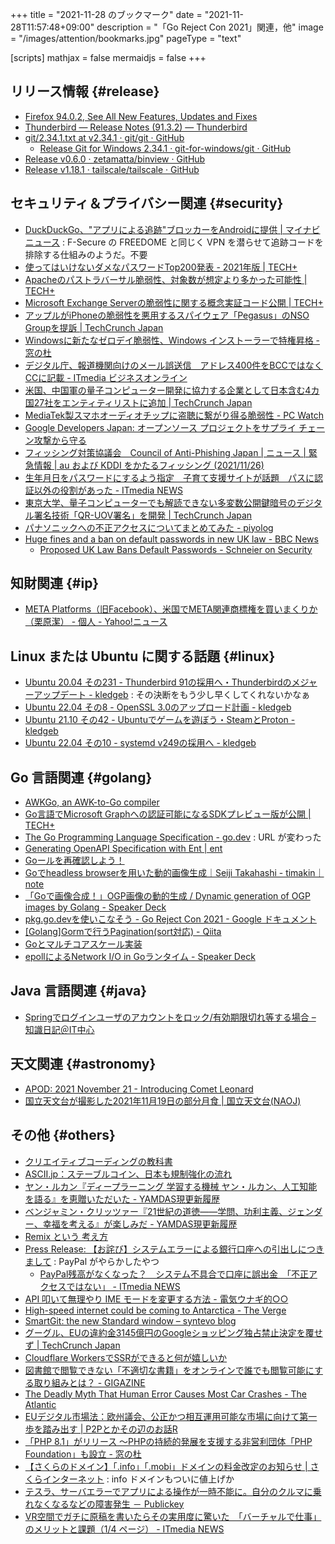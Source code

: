 +++
title = "2021-11-28 のブックマーク"
date =  "2021-11-28T11:57:48+09:00"
description = "「Go Reject Con 2021」関連，他"
image = "/images/attention/bookmarks.jpg"
pageType = "text"

[scripts]
  mathjax = false
  mermaidjs = false
+++

## リリース情報 {#release}

- [Firefox  94.0.2, See All New Features, Updates and Fixes](https://www.mozilla.org/en-US/firefox/94.0.2/releasenotes/)
- [Thunderbird — Release Notes (91.3.2) — Thunderbird](https://www.thunderbird.net/en-US/thunderbird/91.3.2/releasenotes/)
- [git/2.34.1.txt at v2.34.1 · git/git · GitHub](https://github.com/git/git/blob/v2.34.1/Documentation/RelNotes/2.34.1.txt)
  - [Release Git for Windows 2.34.1 · git-for-windows/git · GitHub](https://github.com/git-for-windows/git/releases/tag/v2.34.1.windows.1)
- [Release v0.6.0 · zetamatta/binview · GitHub](https://github.com/zetamatta/binview/releases/tag/v0.6.0)
- [Release v1.18.1 · tailscale/tailscale · GitHub](https://github.com/tailscale/tailscale/releases/tag/v1.18.1)

## セキュリティ＆プライバシー関連 {#security}

- [DuckDuckGo、"アプリによる追跡"ブロッカーをAndroidに提供 | マイナビニュース](https://news.mynavi.jp/article/20211122-2195640/) : F-Secure の FREEDOME と同じく VPN を潜らせて追跡コードを排除する仕組みのようだ。不要
- [使ってはいけないダメなパスワードTop200発表 - 2021年版  | TECH+](https://news.mynavi.jp/article/20211123-2196116/)
- [Apacheのパストラバーサル脆弱性、対象数が想定より多かった可能性 | TECH+](https://news.mynavi.jp/article/20211124-2197570/)
- [Microsoft Exchange Serverの脆弱性に関する概念実証コード公開 | TECH+](https://news.mynavi.jp/article/20211124-2197829/)
- [アップルがiPhoneの脆弱性を悪用するスパイウェア「Pegasus」のNSO Groupを提訴  |  TechCrunch Japan](https://jp.techcrunch.com/2021/11/24/2021-11-23-apple-nso-group-lawsuit/)
- [Windowsに新たなゼロデイ脆弱性、Windows インストーラーで特権昇格 - 窓の杜](https://forest.watch.impress.co.jp/docs/news/1368676.html)
- [デジタル庁、報道機関向けのメール誤送信　アドレス400件をBCCではなくCCに記載 - ITmedia ビジネスオンライン](https://www.itmedia.co.jp/business/articles/2111/24/news180.html)
- [米国、中国軍の量子コンピューター開発に協力する企業として日本含む4カ国27社をエンティティリストに追加  |  TechCrunch Japan](https://jp.techcrunch.com/2021/11/25/us-blacklists-chinese-firms-aiding-militarys-quantum-computing/)
- [MediaTek製スマホオーディオチップに盗聴に繋がり得る脆弱性  - PC Watch](https://pc.watch.impress.co.jp/docs/news/1368971.html)
- [Google Developers Japan: オープンソース プロジェクトをサプライ チェーン攻撃から守る](https://developers-jp.googleblog.com/2021/11/protect-opensource.html)
- [フィッシング対策協議会　Council of Anti-Phishing Japan | ニュース | 緊急情報 | au および KDDI をかたるフィッシング (2021/11/26)](https://www.antiphishing.jp/news/alert/au_kddi_20211126.html)
- [生年月日をパスワードにするよう指定　子育て支援サイトが話題　パスに認証以外の役割があった - ITmedia NEWS](https://www.itmedia.co.jp/news/articles/2111/25/news174.html)
- [東京大学、量子コンピューターでも解読できない多変数公開鍵暗号のデジタル署名技術「QR-UOV署名」を開発  |  TechCrunch Japan](https://jp.techcrunch.com/2021/11/25/tokyo-univ-qr-uov/)
- [パナソニックへの不正アクセスについてまとめてみた - piyolog](https://piyolog.hatenadiary.jp/entry/2021/11/27/064444)
- [Huge fines and a ban on default passwords in new UK law - BBC News](https://www.bbc.com/news/technology-59400762)
  - [Proposed UK Law Bans Default Passwords - Schneier on Security](https://www.schneier.com/blog/archives/2021/11/proposed-uk-law-bans-default-passwords.html)

## 知財関連 {#ip}

- [META Platforms（旧Facebook）、米国でMETA関連商標権を買いまくりか（栗原潔） - 個人 - Yahoo!ニュース](https://news.yahoo.co.jp/byline/kuriharakiyoshi/20211122-00269239)

## Linux または Ubuntu に関する話題 {#linux}

- [Ubuntu 20.04 その231 - Thunderbird 91の採用へ・Thunderbirdのメジャーアップデート - kledgeb](https://kledgeb.blogspot.com/2021/11/ubuntu-2004-231-thunderbird.html) : その決断をもう少し早くしてくれないかなぁ
- [Ubuntu 22.04 その8 - OpenSSL 3.0のアップロード計画 - kledgeb](https://kledgeb.blogspot.com/2021/11/ubuntu-2204-8-openssl-30.html)
- [Ubuntu 21.10 その42 - Ubuntuでゲームを遊ぼう・SteamとProton - kledgeb](https://kledgeb.blogspot.com/2021/11/ubuntu-2110-42-ubuntusteamproton.html)
- [Ubuntu 22.04 その10 - systemd v249の採用へ - kledgeb](https://kledgeb.blogspot.com/2021/11/ubuntu-2204-10-systemd-v249.html)

## Go 言語関連 {#golang}

- [AWKGo, an AWK-to-Go compiler](https://benhoyt.com/writings/awkgo/)
- [Go言語でMicrosoft Graphへの認証可能になるSDKプレビュー版が公開 | TECH+](https://news.mynavi.jp/article/20211122-2195604/)
- [The Go Programming Language Specification - go.dev](https://go.dev/ref/spec) : URL が変わった
- [Generating OpenAPI Specification with Ent | ent](https://entgo.io/blog/2021/09/10/openapi-generator)
- [Goールを再確認しよう！](https://www.slideshare.net/qt-luigi/go-250717346)
- [Goでheadless browserを用いた動的画像生成｜Seiji Takahashi - timakin｜note](https://note.com/timakin/n/n55d483d11b22)
- [「Goで画像合成！」OGP画像の動的生成 / Dynamic generation of OGP images by Golang - Speaker Deck](https://speakerdeck.com/tunepolo/dynamic-generation-of-ogp-images-by-golang)
- [pkg.go.devを使いこなそう - Go Reject Con 2021 - Google ドキュメント](https://docs.google.com/document/d/1NUBpKIQo2yQ8gS5wL4BLVcxBGArF0U7_-6WXsB0EKy4/edit)
- [[Golang]Gormで行うPagination(sort対応) - Qiita](https://qiita.com/DaisukeHirabayashi/items/e0cf33419ce26913eae3)
- [Goとマルチコアスケール実装](https://zenn.dev/nobonobo/articles/e43cdca80650e4)
- [epollによるNetwork I/O in Goランタイム - Speaker Deck](https://speakerdeck.com/sakiengineer/o-in-gorantaimu)

## Java  言語関連 {#java}

- [Springでログインユーザのアカウントをロック/有効期限切れ等する場合 – 知識日記＠IT中心](http://sparkling-software.club/pekublog/?p=1809)

## 天文関連 {#astronomy}

- [APOD: 2021 November 21 - Introducing Comet Leonard](https://apod.nasa.gov/apod/ap211121.html)
- [国立天文台が撮影した2021年11月19日の部分月食 | 国立天文台(NAOJ)](https://www.nao.ac.jp/news/blog/2021/20211126-lunar-eclipse.html)

## その他 {#others}

- [クリエイティブコーディングの教科書](https://zenn.dev/baroqueengine/books/a19140f2d9fc1a)
- [ASCII.jp：ステーブルコイン、日本も規制強化の流れ](https://ascii.jp/limit/group/ida/elem/000/004/075/4075687/)
- [ヤン・ルカン『ディープラーニング 学習する機械 ヤン・ルカン、人工知能を語る』を恵贈いただいた - YAMDAS現更新履歴](https://yamdas.hatenablog.com/entry/20211124/quand-la-machine-apprend)
- [ベンジャミン・クリッツァー『21世紀の道徳――学問、功利主義、ジェンダー、幸福を考える』が楽しみだ - YAMDAS現更新履歴](https://yamdas.hatenablog.com/entry/20211124/benjamin-kritzer)
- [Remix という 考え方](https://zenn.dev/kaa_a_zu/articles/fbd06ca2cc3b86)
- [Press Release: 【お詫び】システムエラーによる銀行口座への引出しにつきまして](https://newsroom.jp.paypal-corp.com/news?item=122689) : PayPal がやらかしたやつ
  - [PayPal残高がなくなった？　システム不具合で口座に誤出金　「不正アクセスではない」 - ITmedia NEWS](https://www.itmedia.co.jp/news/articles/2111/24/news097.html)
- [API 叩いて無理やり IME モードを変更する方法 - 電気ウナギ的○○](https://blog.netandfield.com/shar/2021/11/api-ime.html)
- [High-speed internet could be coming to Antarctica - The Verge](https://www.theverge.com/2021/11/23/22765471/antarctica-internet-mcmurdo-station-research)
- [SmartGit: the new Standard window – syntevo blog](https://www.syntevo.com/blog/?p=5196)
- [グーグル、EUの違約金3145億円のGoogleショッピング独占禁止決定を覆せず  |  TechCrunch Japan](https://jp.techcrunch.com/2021/11/22/2021-11-10-google-fails-to-overturn-eus-e2-42bn-shopping-antitrust-decision/)
- [Cloudflare WorkersでSSRができると何が嬉しいか](https://zenn.dev/catnose99/articles/dfc9c1197daec3)
- [図書館で閲覧できない「不適切な書籍」をオンラインで誰でも閲覧可能にする取り組みとは？ - GIGAZINE](https://gigazine.net/news/20211126-ban-books/)
- [The Deadly Myth That Human Error Causes Most Car Crashes - The Atlantic](https://www.theatlantic.com/ideas/archive/2021/11/deadly-myth-human-error-causes-most-car-crashes/620808/)
- [EUデジタル市場法：欧州議会、公正かつ相互運用可能な市場に向けて第一歩を踏み出す | P2Pとかその辺のお話R](https://p2ptk.org/monopoly/antitrust/3464)
- [「PHP 8.1」がリリース ～PHPの持続的発展を支援する非営利団体「PHP Foundation」も設立 - 窓の杜](https://forest.watch.impress.co.jp/docs/news/1369517.html)
- [【さくらのドメイン】「.info」「.mobi」ドメインの料金改定のお知らせ | さくらインターネット](https://www.sakura.ad.jp/information/announcements/2021/11/25/1968208581/) : info ドメインもついに値上げか
- [テスラ、サーバエラーでアプリによる操作が一時不能に。自分のクルマに乗れなくなるなどの障害発生 － Publickey](https://www.publickey1.jp/blog/21/post_284.html)
- [VR空間でガチに原稿を書いたらその実用度に驚いた　「バーチャルで仕事」のメリットと課題（1/4 ページ） - ITmedia NEWS](https://www.itmedia.co.jp/news/articles/2111/26/news193.html)
